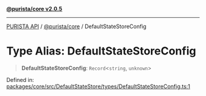 [**@purista/core v2.0.5**](../README.md)

***

[PURISTA API](../../../packages.md) / [@purista/core](../README.md) / DefaultStateStoreConfig

# Type Alias: DefaultStateStoreConfig

> **DefaultStateStoreConfig**: `Record`\<`string`, `unknown`\>

Defined in: [packages/core/src/DefaultStateStore/types/DefaultStateStoreConfig.ts:1](https://github.com/puristajs/purista/blob/master/packages/core/src/DefaultStateStore/types/DefaultStateStoreConfig.ts#L1)
